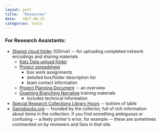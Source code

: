 ```yaml
---
layout: post
title:  "Resources"
date:   2017-08-25
categories: tools
---
```


### For Research Assistants:

-  [Shared cloud folder]() (GDrive) -- for uploading completed network encodings and sharing materials
   -  [Katz Data upload folder](https://drive.google.com/drive/u/0/folders/0BwBRb4YK4iSQaVhUSm9PS3l5MDA)
   -  [Project spreadsheet](https://docs.google.com/spreadsheets/d/1m_6PNQGOl8AOIHJLHwNBzcc8HRRO0h6k_ZWxtjHU2bQ/edit#gid=893698760) 
      -  box work assignments
	  -  detailed box/folder description list
	  -  team contact information
   -  [Project Planning Document](https://docs.google.com/document/d/1HTCZsK94YmAimk7vA2cDftU_jTlfFlPgDM4PX5xL7OU/edit?usp=sharing) -- an overview
   -  [Graphing Branching Narrative](https://docs.google.com/document/d/1LVA7au0Z1Z4-qiRy77yib8lmeL7rjeIp1V3lPaaUYbo/) training materials
      -  includes technical information
-  [Special Research Collections Library Hours](https://www.library.ucsb.edu/hours) -- bottom of table
-  [Gamebooks.org](http://gamebooks.org) -- founded by the collector, full of rich information about items in the collection. If you find something ambiguous or confusing -- a likely printer's error, for example -- these are sometimes commented on by reviewers and fans in that site.

